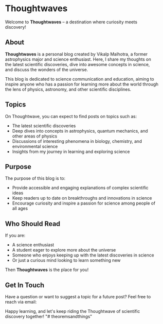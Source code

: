 # Thoughtwaves

Welcome to **Thoughtwaves** – a destination where curiosity meets discovery!

## About

**Thoughtwaves** is a personal blog created by Vikalp Malhotra, a former astrophysics major and science enthusiast. Here, I share my thoughts on the latest scientific discoveries, dive into awesome concepts in science, and discuss the wonders of the universe.

This blog is dedicated to science communication and education, aiming to inspire anyone who has a passion for learning more about the world through the lens of physics, astronomy, and other scientific disciplines.

## Topics

On Thoughtwave, you can expect to find posts on topics such as:
- The latest scientific discoveries
- Deep dives into concepts in astrophysics, quantum mechanics, and other areas of physics
- Discussions of interesting phenomena in biology, chemistry, and environmental science
- Insights from my journey in learning and exploring science

## Purpose

The purpose of this blog is to:
- Provide accessible and engaging explanations of complex scientific ideas
- Keep readers up to date on breakthroughs and innovations in science
- Encourage curiosity and inspire a passion for science among people of all ages

## Who Should Read

If you are:
- A science enthusiast
- A student eager to explore more about the universe
- Someone who enjoys keeping up with the latest discoveries in science
- Or just a curious mind looking to learn something new

Then **Thoughtwaves** is the place for you!

## Get In Touch

Have a question or want to suggest a topic for a future post? Feel free to reach via email: 

Happy learning, and let's keep riding the Thoughtwave of scientific discovery together!
"# theoremsandthings" 
